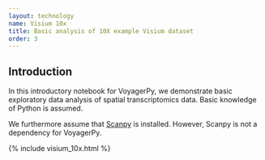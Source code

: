 ```yaml
---
layout: technology
name: Visium 10x
title: Basic analysis of 10X example Visium dataset
order: 3
---
```


## Introduction

In this introductory notebook for VoyagerPy, we demonstrate basic exploratory data analysis of spatial transcriptomics data.
Basic knowledge of Python is assumed.

We furthermore assume that [Scanpy](https://scanpy.readthedocs.io/en/stable/) is installed. However, Scanpy is not a dependency for VoyagerPy.

{% include visium_10x.html %}